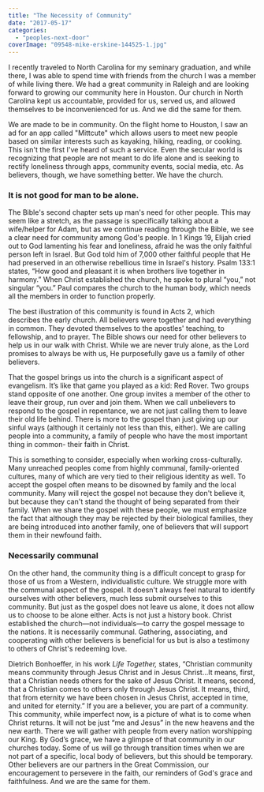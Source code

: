 ```yaml
---
title: "The Necessity of Community"
date: "2017-05-17"
categories: 
  - "peoples-next-door"
coverImage: "09548-mike-erskine-144525-1.jpg"
---
```


I recently traveled to North Carolina for my seminary graduation, and while there, I was able to spend time with friends from the church I was a member of while living there. We had a great community in Raleigh and are looking forward to growing our community here in Houston. Our church in North Carolina kept us accountable, provided for us, served us, and allowed themselves to be inconvenienced for us. And we did the same for them.

We are made to be in community. On the flight home to Houston, I saw an ad for an app called "Mittcute" which allows users to meet new people based on similar interests such as kayaking, hiking, reading, or cooking. This isn't the first I've heard of such a service. Even the secular world is recognizing that people are not meant to do life alone and is seeking to rectify loneliness through apps, community events, social media, etc. As believers, though, we have something better. We have the church.

### It is not good for man to be alone.

The Bible's second chapter sets up man's need for other people. This may seem like a stretch, as the passage is specifically talking about a wife/helper for Adam, but as we continue reading through the Bible, we see a clear need for community among God's people. In 1 Kings 19, Elijah cried out to God lamenting his fear and loneliness, afraid he was the only faithful person left in Israel. But God told him of 7,000 other faithful people that He had preserved in an otherwise rebellious time in Israel's history. Psalm 133:1 states, “How good and pleasant it is when brothers live together in harmony.” When Christ established the church, he spoke to plural “you,” not singular “you.” Paul compares the church to the human body, which needs all the members in order to function properly.

The best illustration of this community is found in Acts 2, which describes the early church. All believers were together and had everything in common. They devoted themselves to the apostles' teaching, to fellowship, and to prayer. The Bible shows our need for other believers to help us in our walk with Christ. While we are never truly alone, as the Lord promises to always be with us, He purposefully gave us a family of other believers.

That the gospel brings us into the church is a significant aspect of evangelism. It’s like that game you played as a kid: Red Rover. Two groups stand opposite of one another. One group invites a member of the other to leave their group, run over and join them. When we call unbelievers to respond to the gospel in repentance, we are not just calling them to leave their old life behind. There is more to the gospel than just giving up our sinful ways (although it certainly not less than this, either). We are calling people into a community, a family of people who have the most important thing in common- their faith in Christ.

This is something to consider, especially when working cross-culturally. Many unreached peoples come from highly communal, family-oriented cultures, many of which are very tied to their religious identity as well. To accept the gospel often means to be disowned by family and the local community. Many will reject the gospel not because they don't believe it, but because they can't stand the thought of being separated from their family. When we share the gospel with these people, we must emphasize the fact that although they may be rejected by their biological families, they are being introduced into another family, one of believers that will support them in their newfound faith.

### Necessarily communal

On the other hand, the community thing is a difficult concept to grasp for those of us from a Western, individualistic culture. We struggle more with the communal aspect of the gospel. It doesn't always feel natural to identify ourselves with other believers, much less submit ourselves to this community. But just as the gospel does not leave us alone, it does not allow us to choose to be alone either. Acts is not just a history book. Christ established the church—not individuals—to carry the gospel message to the nations. It is necessarily communal. Gathering, associating, and cooperating with other believers is beneficial for us but is also a testimony to others of Christ's redeeming love.

Dietrich Bonhoeffer, in his work _Life Together,_ states, “Christian community means community through Jesus Christ and in Jesus Christ...It means, first, that a Christian needs others for the sake of Jesus Christ. It means, second, that a Christian comes to others only through Jesus Christ. It means, third, that from eternity we have been chosen in Jesus Christ, accepted in time, and united for eternity.” If you are a believer, you are part of a community. This community, while imperfect now, is a picture of what is to come when Christ returns. It will not be just “me and Jesus” in the new heavens and the new earth. There we will gather with people from every nation worshipping our King. By God’s grace, we have a glimpse of that community in our churches today. Some of us will go through transition times when we are not part of a specific, local body of believers, but this should be temporary. Other believers are our partners in the Great Commission, our encouragement to persevere in the faith, our reminders of God's grace and faithfulness. And we are the same for them.
